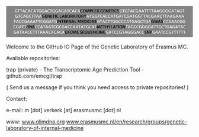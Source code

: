 ![image](/assets/images/emcgl_logo.jpg)

Welcome to the GitHub IO Page of the Genetic Laboratory of Erasmus MC.

Available repositories:

trap (private) - The Transcriptomic Age Prediction Tool - github.com/emcgl/trap



( Send us a message if you think you need access to private repositories! )

Contact:

e-mail: m [dot] verkerk [at] erasmusmc [dot] nl

www: 
www.glimdna.org
www.erasmusmc.nl/en/research/groups/genetic-laboratory-of-internal-medicine
